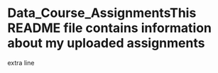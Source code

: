 # Data_Course_AssignmentsThis README file contains information about my uploaded assignments
extra line
